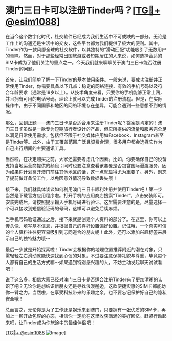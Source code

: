 # 澳门三日卡可以注册Tinder吗？[[TG💪+ @esim1088](https://t.me/s/esim1088)]

在当今这个数字化时代，社交软件已经成为我们生活中不可或缺的一部分。无论是工作上的沟通还是生活中的交友，这些平台都为我们提供了极大的便利。其中，Tinder作为一款风靡全球的社交软件，以其独特的“滑动匹配”功能吸引了无数用户的青睐。然而，对于那些经常出国旅游或者短期居住的人来说，如何选择合适的SIM卡成为了他们关注的重点之一。今天我们就来聊聊关于澳门三日卡能否注册Tinder的问题。

首先，让我们简单了解一下Tinder的基本使用条件。一般来说，要成功注册并正常使用Tinder，你需要具备以下几点：稳定的网络连接、有效的手机号码以及符合年龄要求（通常是18岁以上）。从技术角度来看，只要你的手机能够正常上网，并且拥有可用的电话号码，理论上就可以完成Tinder的注册流程。但是，在实际操作中，由于不同国家和地区的网络环境存在差异，可能会遇到一些意想不到的情况。

那么，回到正题——澳门三日卡是否适合用来注册Tinder呢？答案是肯定的！澳门三日卡虽然是一款专为短期旅行者设计的产品，但它所提供的流量和服务完全足以满足日常使用需求，包括但不限于社交媒体应用如Facebook、Instagram甚至是Tinder等。此外，由于其覆盖范围广泛且资费合理，很多用户都会选择它作为自己出行期间的主要通讯工具。

当然啦，在决定购买之前，大家还需要考虑几个因素。比如，你要确保自己的设备支持当地运营商提供的频段；同时也要注意查看该套餐是否包含国际漫游服务，因为如果你计划离开澳门前往其他地区的话，这一点就显得尤为重要了。另外，别忘了提前做好备份工作，以免因意外情况导致数据丢失哦！

接下来，我们就具体谈谈如何利用澳门三日卡顺利注册并使用Tinder吧！第一步当然是下载官方应用程序啦。打开手机的应用商店搜索“Tinder”，点击安装即可。安装完成后，请按照提示输入手机号码进行验证。这里需要注意的是，尽量选择一个可以接收到短信验证码的号码，这样可以避免后续麻烦。

当手机号码验证通过之后，接下来就是创建个人资料的部分了。在这里，你可以上传头像、填写基本信息，并根据自己的喜好设置偏好设置。记住哦，一个真实可信的个人资料往往更容易吸引到志同道合的朋友呢！此外，还可以添加兴趣标签来展示自己的独特魅力哦～

最后一步就是开始探索啦！Tinder会根据你的地理位置推荐附近的潜在对象，只需轻轻左右滑动就能快速找到心仪的对象。不过要注意保持礼貌与尊重，毕竟每个人都有自己的生活方式嘛～如果遇到特别感兴趣的人，不妨主动发起聊天试试看吧！

说了这么多，相信大家已经对澳门三日卡是否适合注册Tinder有了更加清晰的认识了吧？无论你是想结识新朋友还是寻找浪漫邂逅，这款便捷实惠的SIM卡都能助你一臂之力。当然啦，在享受科技带来的乐趣之余，也不要忘记保护好自己的隐私安全哦！

总而言之，无论你是为了工作还是娱乐来到澳门，只要拥有一张优质的SIM卡，再加上一颗开放包容的心态，相信你一定能在这里收获满满的美好回忆。赶紧行动起来吧，让Tinder成为你旅途中的最佳伴侣吧！

[[TG💪+ @esim1088](https://t.me/s/esim1088) ![Image](https://i.postimg.cc/4NQfJmqS/Snipaste-2025-05-13-00-14-12.png)]